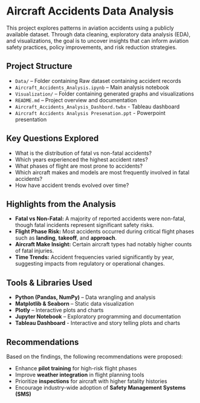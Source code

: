 # Aircraft Accidents Data Analysis

This project explores patterns in aviation accidents using a publicly available dataset. Through data cleaning, exploratory data analysis (EDA), and visualizations, the goal is to uncover insights that can inform aviation safety practices, policy improvements, and risk reduction strategies.

## Project Structure

- `Data/` – Folder containing Raw dataset containing accident records
- `Aircraft_Accidents_Analysis.ipynb` – Main analysis notebook
- `Visualization/` – Folder containing generated graphs and visualizations
- `README.md` – Project overview and documentation
- `Aircraft_Accidents_Analysis_Dashbord.twbx` - Tableau dashboard
- `Aircraft Accidents Analysis Presenation.ppt` - Powerpoint presentation

## Key Questions Explored

- What is the distribution of fatal vs non-fatal accidents?
- Which years experienced the highest accident rates?
- What phases of flight are most prone to accidents?
- Which aircraft makes and models are most frequently involved in fatal accidents?
- How have accident trends evolved over time?

## Highlights from the Analysis

- **Fatal vs Non-Fatal:** A majority of reported accidents were non-fatal, though fatal incidents represent significant safety risks.
- **Flight Phase Risk:** Most accidents occurred during critical flight phases such as **landing**, **takeoff**, and **approach**.
- **Aircraft Make Insight:** Certain aircraft types had notably higher counts of fatal injuries.
- **Time Trends:** Accident frequencies varied significantly by year, suggesting impacts from regulatory or operational changes.

## Tools & Libraries Used

- **Python (Pandas, NumPy)** – Data wrangling and analysis
- **Matplotlib & Seaborn** – Static data visualization
- **Plotly** – Interactive plots and charts
- **Jupyter Notebook** – Exploratory programming and documentation
- **Tableau Dashboard** - Interactive and story telling plots and charts

## Recommendations

Based on the findings, the following recommendations were proposed:
- Enhance **pilot training** for high-risk flight phases
- Improve **weather integration** in flight planning tools
- Prioritize **inspections** for aircraft with higher fatality histories
- Encourage industry-wide adoption of **Safety Management Systems (SMS)**